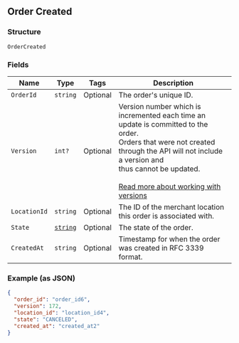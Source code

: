 ## Order Created

### Structure

`OrderCreated`

### Fields

| Name | Type | Tags | Description |
|  --- | --- | --- | --- |
| `OrderId` | `string` | Optional | The order's unique ID. |
| `Version` | `int?` | Optional | Version number which is incremented each time an update is committed to the order.<br>Orders that were not created through the API will not include a version and<br>thus cannot be updated.<br><br>[Read more about working with versions](https://developer.squareup.com/docs/docs/orders-api/manage-orders#update-orders) |
| `LocationId` | `string` | Optional | The ID of the merchant location this order is associated with. |
| `State` | [`string`](/doc/models/order-state.md) | Optional | The state of the order. |
| `CreatedAt` | `string` | Optional | Timestamp for when the order was created in RFC 3339 format. |

### Example (as JSON)

```json
{
  "order_id": "order_id6",
  "version": 172,
  "location_id": "location_id4",
  "state": "CANCELED",
  "created_at": "created_at2"
}
```

